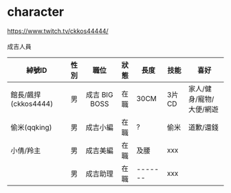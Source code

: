 # character
https://www.twitch.tv/ckkos44444/<br>
<br>
成吉人員<br>

| 綽號ID | 性別 | 職位 | 狀態 | 長度 | 技能 | 喜好 |
| --- |  :---: | :-------: | :---------: | --------- | --------- | --------- |
| 館長/飆捍(ckkos4444) | 男 | 成吉 BIG BOSS | 在職 | 30CM | 3片CD | 家人/健身/寵物/大便/網遊 |
| 偷米(qqking) | 男 | 成吉小編 | 在職 | ? | 偷米 | 道歉/還錢 |
| 小倩/羚主 | 男 | 成吉美編 | 在職 | 及腰 | xxx |
|  | 男 | 成吉助理 | 在職 | ------- | xxx |


<br>

  





